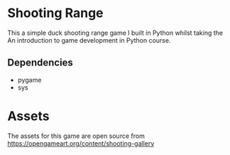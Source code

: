 # Shooting Range

This a simple duck shooting range game I built in Python whilst taking the An introduction to game development in Python course.

## Dependencies 
* pygame
* sys

# Assets 
The assets for this game are open source from 
https://opengameart.org/content/shooting-gallery